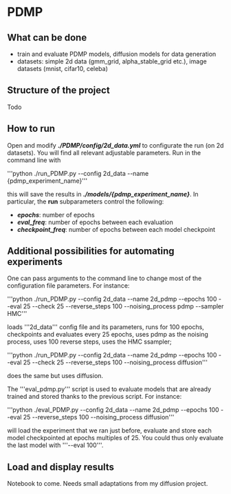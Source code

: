 # PDMP

## What can be done

* train and evaluate PDMP models, diffusion models for data generation
* datasets: simple 2d data (gmm_grid, alpha_stable_grid etc.), image datasets (mnist, cifar10, celeba)

## Structure of the project

Todo

## How to run

Open and modify ***./PDMP/config/2d_data.yml*** to configurate the run (on 2d datasets). You will find all relevant adjustable parameters. Run in the command line with

'''python ./run_PDMP.py --config 2d_data --name {pdmp_experiment_name}'''

this will save the results in ***./models/{pdmp_experiment_name}***. In particular, the **run** subparameters control the following:
* ***epochs***: number of epochs
* ***eval_freq***: number of epochs between each evaluation
* ***checkpoint_freq***: number of epochs between each model checkpoint

## Additional possibilities for automating experiments

One can pass arguments to the command line to change most of the configuration file parameters. For instance:

'''python ./run_PDMP.py --config 2d_data --name 2d_pdmp --epochs 100 --eval 25 --check 25 --reverse_steps 100 --noising_process pdmp --sampler HMC'''

loads '''2d_data''' config file and its parameters, runs for 100 epochs, checkpoints and evaluates every 25 epochs, uses pdmp as the noising process, uses 100 reverse steps, uses the HMC ssampler;

'''python ./run_PDMP.py --config 2d_data --name 2d_pdmp --epochs 100 --eval 25 --check 25 --reverse_steps 100 --noising_process diffusion'''

does the same but uses diffusion.


The '''eval_pdmp.py''' script is used to evaluate models that are already trained and stored thanks to the previous script. For instance:

'''python ./eval_PDMP.py --config 2d_data --name 2d_pdmp --epochs 100 --eval 25 --reverse_steps 100 --noising_process diffusion'''

will load the experiment that we ran just before, evaluate and store each model checkpointed at epochs multiples of 25. You could thus only evaluate the last model with '''--eval 100'''.



## Load and display results

Notebook to come. Needs small adaptations from my diffusion project.